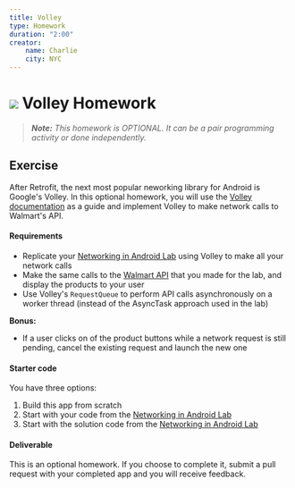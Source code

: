 ```yaml
---
title: Volley
type: Homework
duration: "2:00"
creator:
    name: Charlie
    city: NYC
---
```


# ![](https://ga-dash.s3.amazonaws.com/production/assets/logo-9f88ae6c9c3871690e33280fcf557f33.png) Volley Homework

> ***Note:*** _This homework is OPTIONAL. It can be a pair programming activity or done independently._

## Exercise

After Retrofit, the next most popular neworking library for Android is Google's Volley. In this optional homework, you will use the [Volley documentation](https://developer.android.com/training/volley/index.html) as a guide and implement Volley to make network calls to Walmart's API.

#### Requirements

- Replicate your [Networking in Android Lab](https://github.com/ga-adi-nyc/networking-in-android-lab) using Volley to make all your network calls
- Make the same calls to the [Walmart API](https://developer.walmartlabs.com/io-docs) that you made for the lab, and display the products to your user
- Use Volley's `RequestQueue` to perform API calls asynchronously on a worker thread (instead of the AsyncTask approach used in the lab)

**Bonus:**
- If a user clicks on of the product buttons while a network request is still pending, cancel the existing request and launch the new one

#### Starter code

You have three options:
1. Build this app from scratch
1. Start with your code from the [Networking in Android Lab](https://github.com/ga-adi-nyc/networking-in-android-lab)
1. Start with the solution code from the [Networking in Android Lab](https://github.com/ga-adi-nyc/networking-in-android-lab)

#### Deliverable

This is an optional homework. If you choose to complete it, submit a pull request with your completed app and you will receive feedback.
